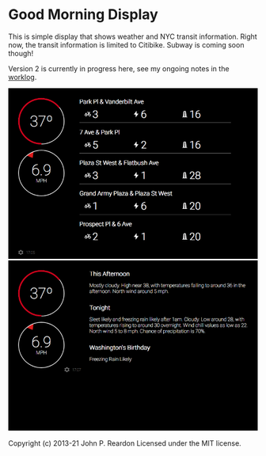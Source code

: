 # Good Morning Display

This is simple display that shows weather and NYC transit information. Right now, the transit information is limited to Citibike. Subway is coming soon though!

Version 2 is currently in progress here, see my ongoing notes in the [worklog](WORKLOG.md).

![good morning display screenshot](docs/screenshot-bikes.png)
![good morning display screenshot](docs/screenshot.png)

Copyright (c) 2013-21 John P. Reardon Licensed under the MIT license.
